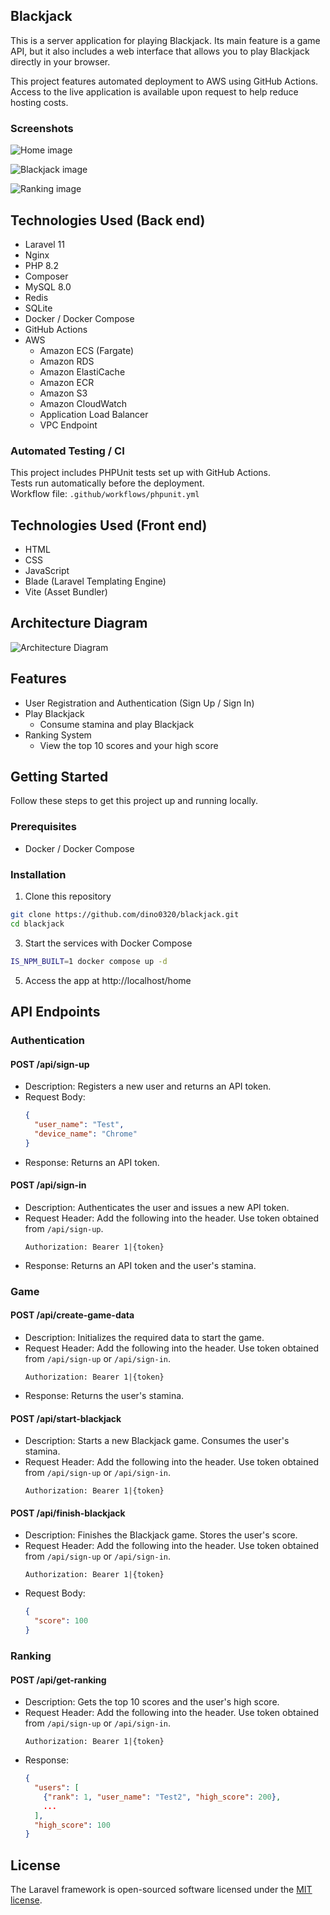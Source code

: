 ## Blackjack
This is a server application for playing Blackjack. Its main feature is a game API, but it also includes a web interface that allows you to play Blackjack directly in your browser.

This project features automated deployment to AWS using GitHub Actions.  
Access to the live application is available upon request to help reduce hosting costs.

### Screenshots
![Home image](images_for_readme/home.png)

![Blackjack image](images_for_readme/blackjack.png)

![Ranking image](images_for_readme/ranking.png)

## Technologies Used (Back end)
- Laravel 11
- Nginx
- PHP 8.2
- Composer
- MySQL 8.0
- Redis
- SQLite
- Docker / Docker Compose
- GitHub Actions
- AWS
  - Amazon ECS (Fargate)
  - Amazon RDS
  - Amazon ElastiCache
  - Amazon ECR
  - Amazon S3
  - Amazon CloudWatch
  - Application Load Balancer
  - VPC Endpoint

### Automated Testing / CI
This project includes PHPUnit tests set up with GitHub Actions.  
Tests run automatically before the deployment.  
Workflow file: `.github/workflows/phpunit.yml`

## Technologies Used (Front end)
- HTML
- CSS
- JavaScript
- Blade (Laravel Templating Engine)
- Vite (Asset Bundler)

## Architecture Diagram
![Architecture Diagram](images_for_readme/architecture_diagram.png)

## Features
- User Registration and Authentication (Sign Up / Sign In)
- Play Blackjack
  - Consume stamina and play Blackjack
- Ranking System
  - View the top 10 scores and your high score

## Getting Started
Follow these steps to get this project up and running locally.

### Prerequisites
- Docker / Docker Compose

### Installation
1. Clone this repository
  ```bash
  git clone https://github.com/dino0320/blackjack.git
  cd blackjack
  ```

3. Start the services with Docker Compose
  ```bash
  IS_NPM_BUILT=1 docker compose up -d
  ```

5. Access the app at http://localhost/home

## API Endpoints

### Authentication

#### POST /api/sign-up
- Description: Registers a new user and returns an API token.
- Request Body:
  ```json
  {
    "user_name": "Test",
    "device_name": "Chrome"
  }
  ```
- Response: Returns an API token.

#### POST /api/sign-in
- Description: Authenticates the user and issues a new API token.
- Request Header: Add the following into the header. Use token obtained from `/api/sign-up`.
  ```http
  Authorization: Bearer 1|{token}
  ```
- Response: Returns an API token and the user's stamina.

### Game

#### POST /api/create-game-data
- Description: Initializes the required data to start the game.
- Request Header: Add the following into the header. Use token obtained from `/api/sign-up` or `/api/sign-in`.
  ```http
  Authorization: Bearer 1|{token}
  ```
- Response: Returns the user's stamina.

#### POST /api/start-blackjack
- Description: Starts a new Blackjack game. Consumes the user's stamina.
- Request Header: Add the following into the header. Use token obtained from `/api/sign-up` or `/api/sign-in`.
  ```http
  Authorization: Bearer 1|{token}
  ```

#### POST /api/finish-blackjack
- Description: Finishes the Blackjack game. Stores the user's score.
- Request Header: Add the following into the header. Use token obtained from `/api/sign-up` or `/api/sign-in`.
  ```http
  Authorization: Bearer 1|{token}
  ```
- Request Body:
  ```json
  {
    "score": 100
  }
  ```

### Ranking

#### POST /api/get-ranking
- Description: Gets the top 10 scores and the user's high score.
- Request Header: Add the following into the header. Use token obtained from `/api/sign-up` or `/api/sign-in`.
  ```http
  Authorization: Bearer 1|{token}
  ```
- Response:
  ```json
  {
    "users": [
      {"rank": 1, "user_name": "Test2", "high_score": 200},
      ...
    ],
    "high_score": 100
  }
  ```

## License

The Laravel framework is open-sourced software licensed under the [MIT license](https://opensource.org/licenses/MIT).
